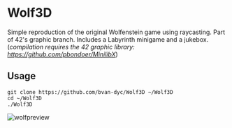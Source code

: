 # Wolf3D

Simple reproduction of the original Wolfenstein game using raycasting. Part of 42's graphic branch. Includes a Labyrinth minigame and a jukebox.
(*compilation requires the 42 graphic library: https://github.com/pbondoer/MinilibX*)

## Usage
```
git clone https://github.com/bvan-dyc/Wolf3D ~/Wolf3D
cd ~/Wolf3D
./Wolf3D
```

![wolfpreview](https://preview.ibb.co/dZM1sc/Screen_Shot_2018_02_26_at_12_47_39.png "map example")
